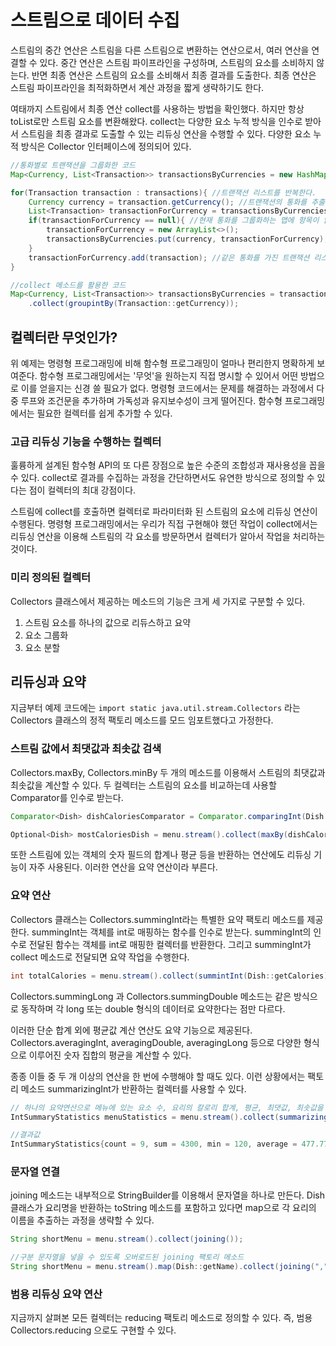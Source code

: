 # 스트림으로 데이터 수집

스트림의 중간 연산은 스트림을 다른 스트림으로 변환하는 연산으로서, 여러 연산을 연결할 수 있다. 중간 연산은 스트림 파이프라인을 구성하며, 스트림의 요소를 소비하지 않는다. 반면 최종 연산은 스트림의 요소를 소비해서 최종 결과를 도출한다. 최종 연산은 스트림 파이프라인을 최적화하면서 계산 과정을 짧게 생략하기도 한다.

여태까지 스트림에서 최종 연산 collect를 사용하는 방법을 확인했다. 하지만 항상 toList로만 스트림 요소를 변환해왔다. collect는 다양한 요소 누적 방식을 인수로 받아서 스트림을 최종 결과로 도출할 수 있는 리듀싱 연산을 수행할 수 있다. 다양한 요소 누적 방식은 Collector 인터페이스에 정의되어 있다. 

```java
//통화별로 트랜잭션을 그룹화한 코드
Map<Currency, List<Transaction>> transactionsByCurrencies = new HashMap<>(); //그룹화한 트랜잭션을 저장할 맵을 생성한다.

for(Transaction transaction : transactions){ //트랜잭션 리스트를 반복한다.
    Currency currency = transaction.getCurrency(); //트랜잭션의 통화를 추출한다.
    List<Transaction> transactionForCurrency = transactionsByCurrencies.get(currency);
    if(transactionForCurrency == null){ //현재 통화를 그룹화하는 맵에 항목이 없으면 항목을 만든다.
        transactionForCurrency = new ArrayList<>();
        transactionsByCurrencies.put(currency, transactionForCurrency);
    }
    transactionForCurrency.add(transaction); //같은 통화를 가진 트랜잭션 리스트에 현재 탐색중인 트랜잭션을 추가한다.
}
```

```java
//collect 메소드를 활용한 코드
Map<Currency, List<Transaction>> transactionsByCurrencies = transaction.stream()
    .collect(groupintBy(Transaction::getCurrency));
```



## 컬렉터란 무엇인가?

위 예제는 명령형 프로그래밍에 비해 함수형 프로그래밍이 얼마나 편리한지 명확하게 보여준다. 함수형 프로그래밍에서는 '무엇'을 원하는지 직접 명시할 수 있어서 어떤 방법으로 이를 얻을지는 신경 쓸 필요가 없다. 명령형 코드에서는 문제를 해결하는 과정에서 다중 루프와 조건문을 추가하며 가독성과 유지보수성이 크게 떨어진다. 함수형 프로그래밍에서는 필요한 컬렉터를 쉽게 추가할 수 있다.

### 고급 리듀싱 기능을 수행하는 컬렉터

훌륭하게 설계된 함수형 API의 또 다른 장점으로 높은 수준의 조합성과 재사용성을 꼽을 수 있다. collect로 결과를 수집하는 과정을 간단하면서도 유연한 방식으로 정의할 수 있다는 점이 컬렉터의 최대 강점이다. 

스트림에 collect를 호출하면 컬렉터로 파라미터화 된 스트림의 요소에 리듀싱 연산이 수행된다. 명령형 프로그래밍에서는 우리가 직접 구현해야 했던 작업이 collect에서는 리듀싱 연산을 이용해 스트림의 각 요소를 방문하면서 컬렉터가 알아서 작업을 처리하는 것이다.

### 미리 정의된 컬렉터

Collectors 클래스에서 제공하는 메소드의 기능은 크게 세 가지로 구분할 수 있다. 

1. 스트림 요소를 하나의 값으로 리듀스하고 요약
2. 요소 그룹화
3. 요소 분할



## 리듀싱과 요약

지금부터 예제 코드에는 `import static java.util.stream.Collectors` 라는 Collectors 클래스의 정적 팩토리 메소드를 모드 임포트했다고 가정한다.

### 스트림 값에서 최댓값과 최솟값 검색

Collectors.maxBy, Collectors.minBy 두 개의 메소드를 이용해서 스트림의 최댓값과 최솟값을 계산할 수 있다. 두 컬렉터는 스트림의 요소를 비교하는데 사용할 Comparator를 인수로 받는다.

```java
Comparator<Dish> dishCaloriesComparator = Comparator.comparingInt(Dish::getCalories);

Optional<Dish> mostCaloriesDish = menu.stream().collect(maxBy(dishCaloriesComparator))
```

또한 스트림에 있는 객체의 숫자 필드의 합계나 평균 등을 반환하는 연산에도 리듀싱 기능이 자주 사용된다. 이러한 연산을 요약 연산이라 부른다.

### 요약 연산

Collectors 클래스는 Collectors.summingInt라는 특별한 요약 팩토리 메소드를 제공한다. summingInt는 객체를 int로 매핑하는 함수를 인수로 받는다. summingInt의 인수로 전달된 함수는 객체를 int로 매핑한 컬렉터를 반환한다. 그리고 summingInt가 collect 메소드로 전달되면 요약 작업을 수행한다.

```java
int totalCalories = menu.stream().collect(summintInt(Dish::getCalories));
```

Collectors.summingLong 과 Collectors.summingDouble 메소드는 같은 방식으로 동작하며 각 long 또는 double 형식의 데이터로 요약한다는 점만 다르다.

이러한 단순 합계 외에 평균값 계산 연산도 요약 기능으로 제공된다. Collectors.averagingInt, averagingDouble, averagingLong 등으로 다양한 형식으로 이루어진 숫자 집합의 평균을 계산할 수 있다.

종종 이들 중 두 개 이상의 연산을 한 번에 수행해야 할 때도 있다. 이런 상황에서는 팩토리 메소드 summarizingInt가 반환하는 컬렉터를 사용할 수 있다.

```java
// 하나의 요약연산으로 메뉴에 있는 요소 수, 요리의 칼로리 합계, 평균, 최댓값, 최솟값을 계산하는 코드
IntSummaryStatistics menuStatistics = menu.stream().collect(summarizingInt(Dish::getCalories));

//결과값
IntSummaryStatistics{count = 9, sum = 4300, min = 120, average = 477.7778, max = 800}
```
### 문자열 연결

joining 메소드는 내부적으로 StringBuilder를 이용해서 문자열을 하나로 만든다. Dish 클래스가 요리명을 반환하는 toString 메소드를 포함하고 있다면 map으로 각 요리의 이름을 추출하는 과정을 생략할 수 있다.

```java
String shortMenu = menu.stream().collect(joining());

//구분 문자열을 넣을 수 있도록 오버로드된 joining 팩토리 메소드
String shortMenu = menu.stream().map(Dish::getName).collect(joining(","));
```

### 범용 리듀싱 요약 연산
지금까지 살펴본 모든 컬렉터는 reducing 팩토리 메소드로 정의할 수 있다. 즉, 범용 Collectors.reducing 으로도 구현할 수 있다.
